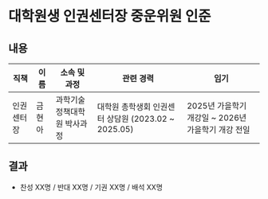 대학원생 인권센터장 중운위원 인준
===

## 내용

| 직책 | 이름 | 소속 및 과정 | 관련 경력 | 임기 |
|---|---|---|---|---|
| 인권센터장 | 금현아 | 과학기술정책대학원 박사과정 | 대학원 총학생회 인권센터 상담원 (2023.02 ~ 2025.05) | 2025년 가을학기 개강일 ~ 2026년 가을학기 개강 전일 |

## 결과
- 찬성 XX명 / 반대 XX명 / 기권 XX명 / 배석 XX명
